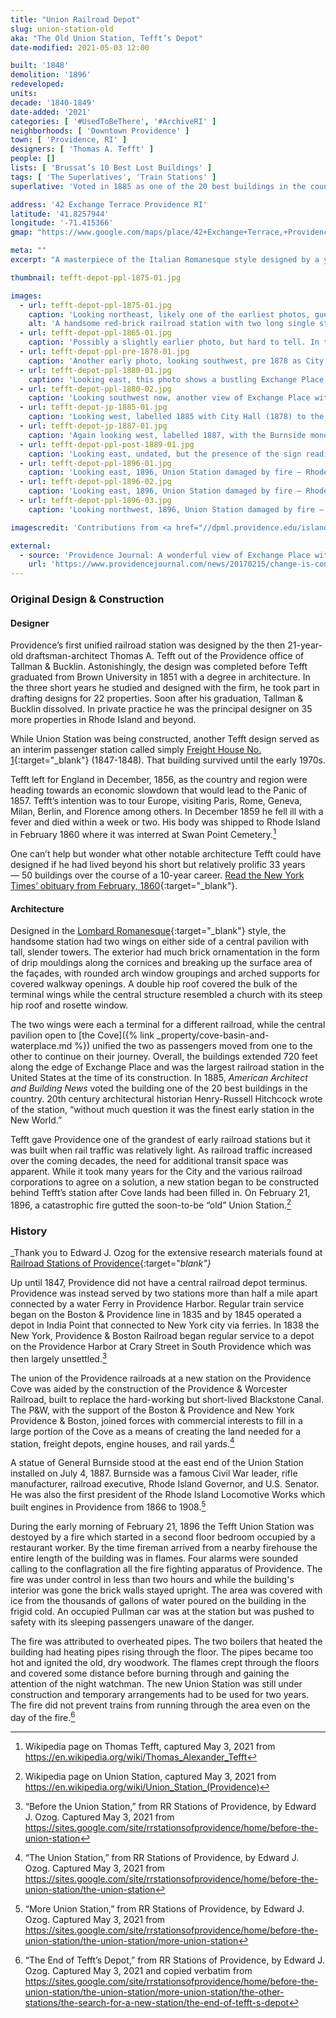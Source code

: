 ```yaml
---
title: "Union Railroad Depot"
slug: union-station-old
aka: "The Old Union Station, Tefft’s Depot"
date-modified: 2021-05-03 12:00

built: '1848'
demolition: '1896'
redeveloped:
units:
decade: '1840-1849'
date-added: '2021'
categories: [ '#UsedToBeThere', '#ArchiveRI' ]
neighborhoods: [ 'Downtown Providence' ]
town: [ 'Providence, RI' ]
designers: [ 'Thomas A. Tefft' ]
people: []
lists: [ 'Brussat’s 10 Best Lost Buildings' ]
tags: [ 'The Superlatives', 'Train Stations' ]
superlative: 'Voted in 1885 as one of the 20 best buildings in the country'

address: '42 Exchange Terrace Providence RI'
latitude: '41.8257944'
longitude: '-71.415366'
gmap: "https://www.google.com/maps/place/42+Exchange+Terrace,+Providence,+RI+02903/@41.8257944,-71.415366,17z/data=!3m1!4b1!4m5!3m4!1s0x89e4451146b0b5e9:0x7079e99be47c7876!8m2!3d41.8257944!4d-71.4131773"

meta: ""
excerpt: "A masterpiece of the Italian Romanesque style designed by a young newcomer who would later become an architecture star in his relatively short life"

thumbnail: tefft-depot-ppl-1875-01.jpg

images:
  - url: tefft-depot-ppl-1875-01.jpg
    caption: 'Looking northeast, likely one of the earliest photos, guessing 1875 — Rhode Island Photograph Collection, Providence Public Library'
    alt: 'A handsome red-brick railroad station with two long single story passenger terminal wings on either side of a central pavilion. Brick ornamentation was in the form of drip mouldings along the cornices and surrounding rounded arch window groupings and arched supports for covered walkway openings. A double hip roof covered the bulk of the terminal wings while the central structure resembled a church with a steep hip roof, rosette window and the peak, and two tall slender towers projecting from either side.'
  - url: tefft-depot-ppl-1865-01.jpg
    caption: 'Possibly a slightly earlier photo, but hard to tell. In the background notice North Main Street’s Cathedral of St. John Episcopal church as well as the rail depot buildings — Rhode Island Photograph Collection, Providence Public Library'
  - url: tefft-depot-ppl-pre-1878-01.jpg
    caption: 'Another early photo, looking southwest, pre 1878 as City Hall has not been built yet but not pre-1872 as Butler Exchange can be seen — Rhode Island Photograph Collection, Providence Public Library'
  - url: tefft-depot-ppl-1880-01.jpg
    caption: 'Looking east, this photo shows a bustling Exchange Place, with the train station on the far left and the prominant Butler Exchange building (1872) on the right. The back of the Soldiers and Sailors monument (1871) is center — Rhode Island Photograph Collection, Providence Public Library'
  - url: tefft-depot-ppl-1880-02.jpg
    caption: 'Looking southwest now, another view of Exchange Place with the train station in center. A small bit of the back of the Three Ones fire station is in the lower left — Rhode Island Photograph Collection, Providence Public Library'
  - url: tefft-depot-jp-1885-01.jpg
    caption: 'Looking west, labelled 1885 with City Hall (1878) to the left — from the John O. Pastore Photograph Album, Providence College Collection'
  - url: tefft-depot-jp-1887-01.jpg
    caption: 'Again looking west, labelled 1887, with the Burnside monument in place installed July 4th that same year — from the John O. Pastore Photograph Album, Providence College Collection'
  - url: tefft-depot-ppl-post-1889-01.jpg
    caption: 'Looking east, undated, but the presence of the sign reading “N.Y.P. & B. Baggage Room” for the New York Providence & Boston railroad indicates post 1889 as this was the name of the railroad which leased the Providence & Worcester in 1889 — Rhode Island Photograph Collection, Providence Public Library'
  - url: tefft-depot-ppl-1896-01.jpg
    caption: 'Looking east, 1896, Union Station damaged by fire — Rhode Island Photograph Collection, Providence Public Library'
  - url: tefft-depot-ppl-1896-02.jpg
    caption: 'Looking east, 1896, Union Station damaged by fire — Rhode Island Photograph Collection, Providence Public Library'
  - url: tefft-depot-ppl-1896-03.jpg
    caption: 'Looking northwest, 1896, Union Station damaged by fire — Rhode Island Photograph Collection, Providence Public Library'

imagescredit: 'Contributions from <a href="//dpml.providence.edu/islandora/object/islandora%3A14529" target="_blank">The John O. Pastore Photograph Album</a>, Providence College Collection; Rhode Island Photograph Collection (<a href="//provlibdigital.org/islandora/object/islandora%3A12686" target="_blank">photo 1,</a> <a href="//provlibdigital.org/islandora/object/islandora%3A12746" target="_blank">photo 2,</a> <a href="//provlibdigital.org/islandora/object/islandora%3A14471" target="_blank">photo 3,</a> <a href="//provlibdigital.org/islandora/object/islandora%3A10857" target="_blank">photo 4,</a> <a href="//provlibdigital.org/islandora/object/islandora%3A14924" target="_blank">photo 5,</a> <a href="//provlibdigital.org/islandora/object/islandora%3A10747" target="_blank">photo 6,</a> <a href="//provlibdigital.org/islandora/object/islandora%3A27030" target="_blank">fire 1,</a> <a href="//provlibdigital.org/islandora/object/islandora%3A14575" target="_blank">fire 2,</a> <a href="//provlibdigital.org/islandora/object/islandora%3A14829" target="_blank">fire 3</a>), Providence Public Library'

external:
  - source: 'Providence Journal: A wonderful view of Exchange Place with the Three Ones firehouse in the foreground'
    url: 'https://www.providencejournal.com/news/20170215/change-is-constant-in-kennedy-plazas-history'
---
```


### Original Design & Construction

#### Designer

Providence’s first unified railroad station was designed by the then 21-year-old draftsman-architect Thomas A. Tefft out of the Providence office of Tallman & Bucklin. Astonishingly, the design was completed before Tefft graduated from Brown University in 1851 with a degree in architecture. In the three short years he studied and designed with the firm, he took part in drafting designs for 22 properties. Soon after his graduation, Tallman & Bucklin dissolved. In private practice he was the principal designer on 35 more properties in Rhode Island and beyond.

While Union Station was being constructed, another Tefft design served as an interim passenger station called simply [Freight House No. 1](//www.loc.gov/pictures/collection/hh/item/ri0345/){:target="_blank"} (1847-1848). That building survived until the early 1970s.

Tefft left for England in December, 1856, as the country and region were heading towards an economic slowdown that would lead to the Panic of 1857. Tefft’s intention was to tour Europe, visiting Paris, Rome, Geneva, Milan, Berlin, and Florence among others. In December 1859 he fell ill with a fever and died within a week or two. His body was shipped to Rhode Island in February 1860 where it was interred at Swan Point Cemetery.[^1]

[^1]: Wikipedia page on Thomas Tefft, captured May 3, 2021 from https://en.wikipedia.org/wiki/Thomas_Alexander_Tefft

One can’t help but wonder what other notable architecture Tefft could have designed if he had lived beyond his short but relatively prolific 33 years — 50 buildings over the course of a 10-year career. [Read the New York Times’ obituary from February, 1860](//www.nytimes.com/1860/02/25/archives/death-of-thomas-a-tefft-esq.html){:target="_blank"}.

#### Architecture

Designed in the [Lombard Romanesque](//en.wikipedia.org/wiki/First_Romanesque){:target="_blank"} style, the handsome station had two wings on either side of a central pavilion with tall, slender towers. The exterior had much brick ornamentation in the form of drip mouldings along the cornices and breaking up the surface area of the façades, with rounded arch window groupings and arched supports for covered walkway openings. A double hip roof covered the bulk of the terminal wings while the central structure resembled a church with its steep hip roof and rosette window.

The two wings were each a terminal for a different railroad, while the central pavilion open to [the Cove]({% link _property/cove-basin-and-waterplace.md %}) unified the two as passengers moved from one to the other to continue on their journey. Overall, the buildings extended 720 feet along the edge of Exchange Place and was the largest railroad station in the United States at the time of its construction. In 1885, _American Architect and Building News_ voted the building one of the 20 best buildings in the country. 20th century architectural historian Henry-Russell Hitchcock wrote of the station, “without much question it was the finest early station in the New World.”

Tefft gave Providence one of the grandest of early railroad stations but it was built when rail traffic was relatively light. As railroad traffic increased over the coming decades, the need for additional transit space was apparent. While it took many years for the City and the various railroad corporations to agree on a solution, a new station began to be constructed behind Tefft’s station after Cove lands had been filled in. On February 21, 1896, a catastrophic fire gutted the soon-to-be “old” Union Station.[^2]

[^2]: Wikipedia page on Union Station, captured May 3, 2021 from https://en.wikipedia.org/wiki/Union_Station_(Providence)


### History

_Thank you to Edward J. Ozog for the extensive research materials found at [Railroad Stations of Providence](//sites.google.com/site/rrstationsofprovidence){:target="_blank"}_

Up until 1847, Providence did not have a central railroad depot terminus. Providence was instead served by two stations more than half a mile apart connected by a water Ferry in Providence Harbor. Regular train service began on the Boston & Providence line in 1835 and by 1845 operated a depot in India Point that connected to New York city via ferries. In 1838 the New York, Providence & Boston Railroad began regular service to a depot on the Providence Harbor at Crary Street in South Providence which was then largely unsettled.[^3]

[^3]: “Before the Union Station,” from RR Stations of Providence, by Edward J. Ozog. Captured May 3, 2021 from https://sites.google.com/site/rrstationsofprovidence/home/before-the-union-station

The union of the Providence railroads at a new station on the Providence Cove was aided by the construction of the Providence & Worcester Railroad, built to replace the hard-working but short-lived Blackstone Canal. The P&W, with the support of the Boston & Providence and New York Providence & Boston, joined forces with commercial interests to fill in a large portion of the Cove as a means of creating the land needed for a station, freight depots, engine houses, and rail yards.[^4]

[^4]: “The Union Station,” from RR Stations of Providence, by Edward J. Ozog. Captured May 3, 2021 from https://sites.google.com/site/rrstationsofprovidence/home/before-the-union-station/the-union-station

A statue of General Burnside stood at the east end of the Union Station installed on July 4, 1887.  Burnside was a famous Civil War leader, rifle manufacturer, railroad executive, Rhode Island Governor, and U.S. Senator. He was also the first president of the Rhode Island Locomotive Works which built engines in Providence from 1866 to 1908.[^5]

[^5]: “More Union Station,” from RR Stations of Providence, by Edward J. Ozog. Captured May 3, 2021 from https://sites.google.com/site/rrstationsofprovidence/home/before-the-union-station/the-union-station/more-union-station

During the early morning of February 21, 1896 the Tefft Union Station was destoyed by a fire which started in a second floor bedroom occupied by a restaurant worker. By the time fireman arrived from a nearby firehouse the entire length of the building was in flames. Four alarms were sounded calling to the conflagration all the fire fighting apparatus of Providence. The fire was under control in less than two hours and while the building's interior was gone the brick walls stayed upright. The area was covered with ice from the thousands of gallons of water poured on the building in the frigid cold. An occupied Pullman car was at the station but was pushed to safety with its sleeping passengers unaware of the danger.

The fire was attributed to overheated pipes. The two boilers that heated the building had heating pipes rising through the floor. The pipes became too hot and ignited the old, dry woodwork. The flames crept through the floors and covered some distance before burning through and gaining the attention of the night watchman. The new Union Station was still under construction and temporary arrangements had to be used for two years. The fire did not prevent trains from running through the area even on the day of the fire.[^6]

[^6]: “The End of Tefft’s Depot,” from RR Stations of Providence, by Edward J. Ozog. Captured May 3, 2021 and copied verbatim from https://sites.google.com/site/rrstationsofprovidence/home/before-the-union-station/the-union-station/more-union-station/the-other-stations/the-search-for-a-new-station/the-end-of-tefft-s-depot
